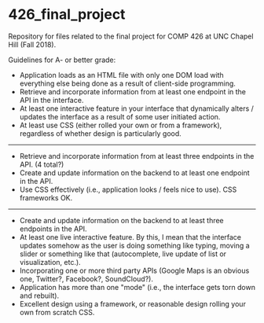 # 426_final_project
Repository for files related to the final project for COMP 426 at UNC Chapel Hill (Fall 2018).



Guidelines for A- or better grade:
- Application loads as an HTML file with only one DOM load with everything else being done as a result of client-side programming.
- Retrieve and incorporate information from at least one endpoint in the API in the interface.
- At least one interactive feature in your interface that dynamically alters / updates the interface as a result of some user initiated action.
- At least use CSS (either rolled your own or from a framework), regardless of whether design is particularly good.
- ---------
- Retrieve and incorporate information from at least three endpoints in the API. (4 total?)
- Create and update information on the backend to at least one endpoint in the API.
- Use CSS effectively (i.e., application looks / feels nice to use). CSS frameworks OK.
- ---------
- Create and update information on the backend to at least three endpoints in the API.
- At least one live interactive feature. By this, I mean that the interface updates somehow as the user is doing something like typing, moving a slider or something like that (autocomplete, live update of list or visualization, etc.).
- Incorporating one or more third party APIs (Google Maps is an obvious one, Twitter?, Facebook?, SoundCloud?).
- Application has more than one "mode" (i.e., the interface gets torn down and rebuilt).
- Excellent design using a framework, or reasonable design rolling your own from scratch CSS.